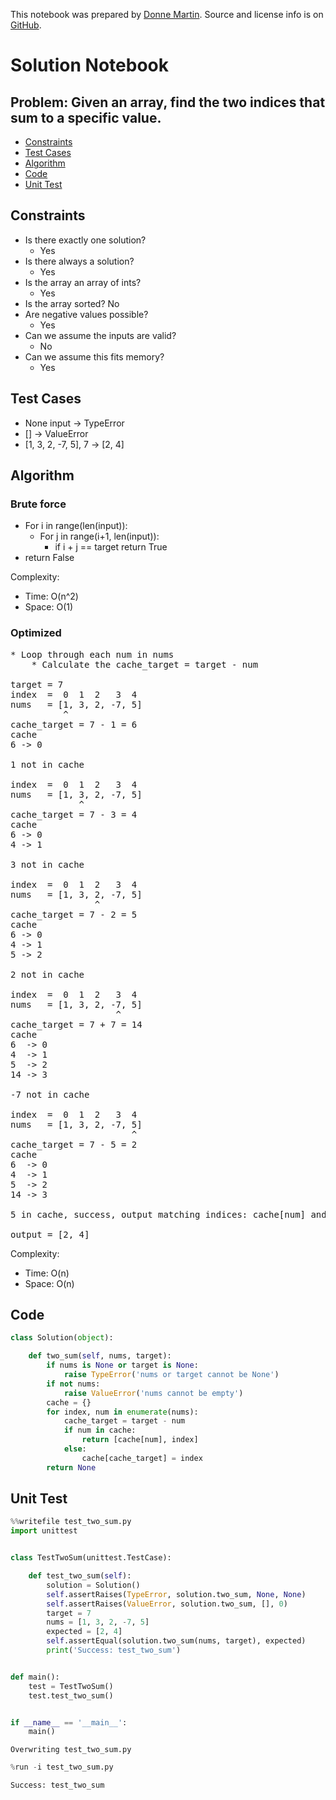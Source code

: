 This notebook was prepared by [Donne Martin](https://github.com/donnemartin). Source and license info is on [GitHub](https://github.com/donnemartin/interactive-coding-challenges).

# Solution Notebook

## Problem: Given an array, find the two indices that sum to a specific value.

- [Constraints](#Constraints)
- [Test Cases](#Test-Cases)
- [Algorithm](#Algorithm)
- [Code](#Code)
- [Unit Test](#Unit-Test)

## Constraints

- Is there exactly one solution?
  - Yes
- Is there always a solution?
  - Yes
- Is the array an array of ints?
  - Yes
- Is the array sorted?
  No
- Are negative values possible?
  - Yes
- Can we assume the inputs are valid?
  - No
- Can we assume this fits memory?
  - Yes

## Test Cases

- None input -> TypeError
- [] -> ValueError
- [1, 3, 2, -7, 5], 7 -> [2, 4]

## Algorithm

### Brute force

- For i in range(len(input)):
  - For j in range(i+1, len(input)):
    - if i + j == target return True
- return False

Complexity:

- Time: O(n^2)
- Space: O(1)

### Optimized

<pre>
* Loop through each num in nums
    * Calculate the cache_target = target - num

target = 7
index  =  0  1  2   3  4
nums   = [1, 3, 2, -7, 5]
          ^
cache_target = 7 - 1 = 6
cache
6 -> 0

1 not in cache

index  =  0  1  2   3  4
nums   = [1, 3, 2, -7, 5]
             ^
cache_target = 7 - 3 = 4
cache
6 -> 0
4 -> 1

3 not in cache

index  =  0  1  2   3  4
nums   = [1, 3, 2, -7, 5]
                ^
cache_target = 7 - 2 = 5
cache
6 -> 0
4 -> 1
5 -> 2

2 not in cache

index  =  0  1  2   3  4
nums   = [1, 3, 2, -7, 5]
                    ^
cache_target = 7 + 7 = 14
cache
6  -> 0
4  -> 1
5  -> 2
14 -> 3

-7 not in cache

index  =  0  1  2   3  4
nums   = [1, 3, 2, -7, 5]
                       ^
cache_target = 7 - 5 = 2
cache
6  -> 0
4  -> 1
5  -> 2
14 -> 3

5 in cache, success, output matching indices: cache[num] and current iteration index

output = [2, 4]
</pre>

Complexity:

- Time: O(n)
- Space: O(n)

## Code

```python
class Solution(object):

    def two_sum(self, nums, target):
        if nums is None or target is None:
            raise TypeError('nums or target cannot be None')
        if not nums:
            raise ValueError('nums cannot be empty')
        cache = {}
        for index, num in enumerate(nums):
            cache_target = target - num
            if num in cache:
                return [cache[num], index]
            else:
                cache[cache_target] = index
        return None
```

## Unit Test

```python
%%writefile test_two_sum.py
import unittest


class TestTwoSum(unittest.TestCase):

    def test_two_sum(self):
        solution = Solution()
        self.assertRaises(TypeError, solution.two_sum, None, None)
        self.assertRaises(ValueError, solution.two_sum, [], 0)
        target = 7
        nums = [1, 3, 2, -7, 5]
        expected = [2, 4]
        self.assertEqual(solution.two_sum(nums, target), expected)
        print('Success: test_two_sum')


def main():
    test = TestTwoSum()
    test.test_two_sum()


if __name__ == '__main__':
    main()
```

    Overwriting test_two_sum.py

```python
%run -i test_two_sum.py
```

    Success: test_two_sum
